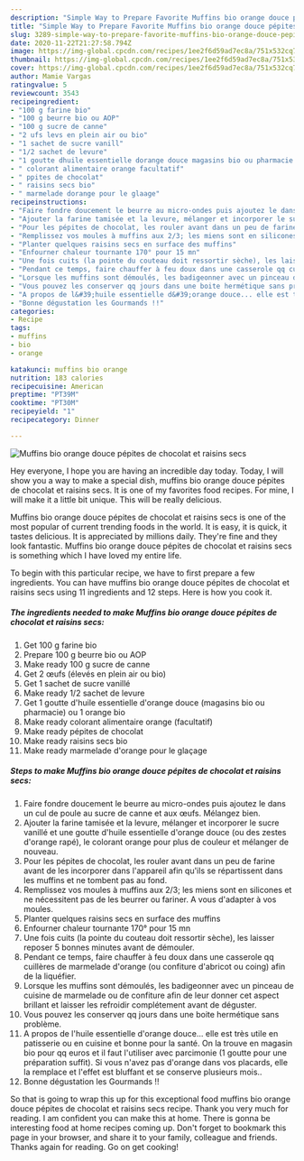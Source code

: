 ```yaml
---
description: "Simple Way to Prepare Favorite Muffins bio orange douce pépites de chocolat et raisins secs"
title: "Simple Way to Prepare Favorite Muffins bio orange douce pépites de chocolat et raisins secs"
slug: 3289-simple-way-to-prepare-favorite-muffins-bio-orange-douce-pepites-de-chocolat-et-raisins-secs
date: 2020-11-22T21:27:58.794Z
image: https://img-global.cpcdn.com/recipes/1ee2f6d59ad7ec8a/751x532cq70/muffins-bio-orange-douce-pepites-de-chocolat-et-raisins-secs-photo-principale-de-la-recette.jpg
thumbnail: https://img-global.cpcdn.com/recipes/1ee2f6d59ad7ec8a/751x532cq70/muffins-bio-orange-douce-pepites-de-chocolat-et-raisins-secs-photo-principale-de-la-recette.jpg
cover: https://img-global.cpcdn.com/recipes/1ee2f6d59ad7ec8a/751x532cq70/muffins-bio-orange-douce-pepites-de-chocolat-et-raisins-secs-photo-principale-de-la-recette.jpg
author: Mamie Vargas
ratingvalue: 5
reviewcount: 3543
recipeingredient:
- "100 g farine bio"
- "100 g beurre bio ou AOP"
- "100 g sucre de canne"
- "2 ufs levs en plein air ou bio"
- "1 sachet de sucre vanill"
- "1/2 sachet de levure"
- "1 goutte dhuile essentielle dorange douce magasins bio ou pharmacie ou 1 orange bio"
- " colorant alimentaire orange facultatif"
- " ppites de chocolat"
- " raisins secs bio"
- " marmelade dorange pour le glaage"
recipeinstructions:
- "Faire fondre doucement le beurre au micro-ondes puis ajoutez le dans un cul de poule au sucre de canne et aux œufs. Mélangez bien."
- "Ajouter la farine tamisée et la levure, mélanger et incorporer le sucre vanillé et une goutte d&#39;huile essentielle d&#39;orange douce (ou des zestes d&#39;orange rapé), le colorant orange pour plus de couleur et mélanger de nouveau."
- "Pour les pépites de chocolat, les rouler avant dans un peu de farine avant de les incorporer dans l&#39;appareil afin qu&#39;ils se répartissent dans les muffins et ne tombent pas au fond."
- "Remplissez vos moules à muffins aux 2/3; les miens sont en silicones et ne nécessitent pas de les beurrer ou fariner. A vous d&#39;adapter à vos moules."
- "Planter quelques raisins secs en surface des muffins"
- "Enfourner chaleur tournante 170° pour 15 mn"
- "Une fois cuits (la pointe du couteau doit ressortir sèche), les laisser reposer 5 bonnes minutes avant de démouler."
- "Pendant ce temps, faire chauffer à feu doux dans une casserole qq cuillères de marmelade d&#39;orange (ou confiture d&#39;abricot ou coing) afin de la liquéfier."
- "Lorsque les muffins sont démoulés, les badigeonner avec un pinceau de cuisine de marmelade ou de confiture afin de leur donner cet aspect brillant et laisser les refroidir complétement avant de déguster."
- "Vous pouvez les conserver qq jours dans une boite hermétique sans problème."
- "A propos de l&#39;huile essentielle d&#39;orange douce... elle est très utile en patisserie ou en cuisine et bonne pour la santé. On la trouve en magasin bio pour qq euros et il faut l&#39;utiliser avec parcimonie (1 goutte pour une préparation suffit). Si vous n&#39;avez pas d&#39;orange dans vos placards, elle la remplace et l&#39;effet est bluffant et se conserve plusieurs mois.."
- "Bonne dégustation les Gourmands !!"
categories:
- Recipe
tags:
- muffins
- bio
- orange

katakunci: muffins bio orange 
nutrition: 183 calories
recipecuisine: American
preptime: "PT39M"
cooktime: "PT30M"
recipeyield: "1"
recipecategory: Dinner

---
```



![Muffins bio orange douce pépites de chocolat et raisins secs](https://img-global.cpcdn.com/recipes/1ee2f6d59ad7ec8a/751x532cq70/muffins-bio-orange-douce-pepites-de-chocolat-et-raisins-secs-photo-principale-de-la-recette.jpg)

Hey everyone, I hope you are having an incredible day today. Today, I will show you a way to make a special dish, muffins bio orange douce pépites de chocolat et raisins secs. It is one of my favorites food recipes. For mine, I will make it a little bit unique. This will be really delicious.



Muffins bio orange douce pépites de chocolat et raisins secs is one of the most popular of current trending foods in the world. It is easy, it is quick, it tastes delicious. It is appreciated by millions daily. They're fine and they look fantastic. Muffins bio orange douce pépites de chocolat et raisins secs is something which I have loved my entire life.


To begin with this particular recipe, we have to first prepare a few ingredients. You can have muffins bio orange douce pépites de chocolat et raisins secs using 11 ingredients and 12 steps. Here is how you cook it.

<!--inarticleads1-->

##### The ingredients needed to make Muffins bio orange douce pépites de chocolat et raisins secs:

1. Get 100 g farine bio
1. Prepare 100 g beurre bio ou AOP
1. Make ready 100 g sucre de canne
1. Get 2 œufs (élevés en plein air ou bio)
1. Get 1 sachet de sucre vanillé
1. Make ready 1/2 sachet de levure
1. Get 1 goutte d&#39;huile essentielle d&#39;orange douce (magasins bio ou pharmacie) ou 1 orange bio
1. Make ready  colorant alimentaire orange (facultatif)
1. Make ready  pépites de chocolat
1. Make ready  raisins secs bio
1. Make ready  marmelade d&#39;orange pour le glaçage




<!--inarticleads2-->

##### Steps to make Muffins bio orange douce pépites de chocolat et raisins secs:

1. Faire fondre doucement le beurre au micro-ondes puis ajoutez le dans un cul de poule au sucre de canne et aux œufs. Mélangez bien.
1. Ajouter la farine tamisée et la levure, mélanger et incorporer le sucre vanillé et une goutte d&#39;huile essentielle d&#39;orange douce (ou des zestes d&#39;orange rapé), le colorant orange pour plus de couleur et mélanger de nouveau.
1. Pour les pépites de chocolat, les rouler avant dans un peu de farine avant de les incorporer dans l&#39;appareil afin qu&#39;ils se répartissent dans les muffins et ne tombent pas au fond.
1. Remplissez vos moules à muffins aux 2/3; les miens sont en silicones et ne nécessitent pas de les beurrer ou fariner. A vous d&#39;adapter à vos moules.
1. Planter quelques raisins secs en surface des muffins
1. Enfourner chaleur tournante 170° pour 15 mn
1. Une fois cuits (la pointe du couteau doit ressortir sèche), les laisser reposer 5 bonnes minutes avant de démouler.
1. Pendant ce temps, faire chauffer à feu doux dans une casserole qq cuillères de marmelade d&#39;orange (ou confiture d&#39;abricot ou coing) afin de la liquéfier.
1. Lorsque les muffins sont démoulés, les badigeonner avec un pinceau de cuisine de marmelade ou de confiture afin de leur donner cet aspect brillant et laisser les refroidir complétement avant de déguster.
1. Vous pouvez les conserver qq jours dans une boite hermétique sans problème.
1. A propos de l&#39;huile essentielle d&#39;orange douce... elle est très utile en patisserie ou en cuisine et bonne pour la santé. On la trouve en magasin bio pour qq euros et il faut l&#39;utiliser avec parcimonie (1 goutte pour une préparation suffit). Si vous n&#39;avez pas d&#39;orange dans vos placards, elle la remplace et l&#39;effet est bluffant et se conserve plusieurs mois..
1. Bonne dégustation les Gourmands !!




So that is going to wrap this up for this exceptional food muffins bio orange douce pépites de chocolat et raisins secs recipe. Thank you very much for reading. I am confident you can make this at home. There is gonna be interesting food at home recipes coming up. Don't forget to bookmark this page in your browser, and share it to your family, colleague and friends. Thanks again for reading. Go on get cooking!
